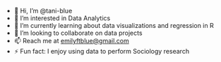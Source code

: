 - 👋 Hi, I’m @tani-blue
- 👀 I’m interested in Data Analytics
- 🌱 I’m currently learning about data visualizations and regression in R
- 💞️ I’m looking to collaborate on data projects
- 📫 Reach me at emilyftblue@gmail.com
- ⚡ Fun fact: I enjoy using data to perform Sociology research

<!---
tani-blue/tani-blue is a ✨ special ✨ repository because its `README.md` (this file) appears on your GitHub profile.
You can click the Preview link to take a look at your changes.
--->
